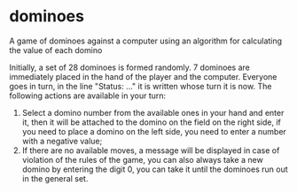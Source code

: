# dominoes
A game of dominoes against a computer using an algorithm for calculating the value of each domino

Initially, a set of 28 dominoes is formed randomly. 7 dominoes are immediately placed in the hand of the player and the computer. Everyone goes in turn, in the line "Status: ..." it is written whose turn it is now. The following actions are available in your turn:
1. Select a domino number from the available ones in your hand and enter it, then it will be attached to the domino on the field on the right side, if you need to place a domino on the left side, you need to enter a number with a negative value;
2. If there are no available moves, a message will be displayed in case of violation of the rules of the game, you can also always take a new domino by entering the digit 0, you can take it until the dominoes run out in the general set.
